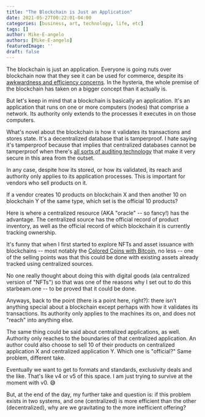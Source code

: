 ```yaml
---
title: "The Blockchain is Just an Application"
date: 2021-05-27T00:22:01-04:00
categories: [business, art, technology, life, etc]
tags: []
author: Mike-E-angelo
authors: [Mike-E-angelo]
featuredImage: ''
draft: false
---
```


The blockchain is just an application.  Everyone is going nuts over blockchain now that they see it can be used for commerce, despite its [awkwardness and efficiency concerns](https://blog.starbeam.one/2021/05/the-opportunity-as-i-see-it/).  In the hysteria, the whole premise of the blockchain has taken on a bigger concept than it actually is.

But let's keep in mind that a blockchain is basically an application.  It's an application that runs on one or more computers (nodes) that comprise a network.  Its authority only extends to the processes it executes in on those computers.

What's novel about the blockchain is how it validates its transactions and stores state.  It's a decentralized database that is tamperproof.  I hate saying it's tamperproof because that implies that centralized databases cannot be tamperproof when there's [all sorts of auditing technology](https://docs.microsoft.com/en-us/sql/relational-databases/security/auditing/sql-server-audit-database-engine?view=sql-server-ver15) that make it very secure in this area from the outset.

In any case, despite how its stored, or how its validated, its reach and authority only applies to its application processes.  This is important for vendors who sell products on it.

If a vendor creates 10 products on blockchain X and then another 10 on blockchain Y of the same type, which set is the official 10 products?

Here is where a centralized resource (AKA "oracle" -- so fancy!) has the advantage.  The centralized source has the official record of product inventory, as well as the official record of which blockchain it is currently tracking ownership.

It's funny that when I first started to explore NFTs and asset issuance with blockchains -- most notably the [Colored Coins with Bitcoin](https://en.bitcoin.it/wiki/Colored_Coins), no less -- one of the selling points was that this could be done with existing assets already tracked using centralized sources.

No one really thought about doing this with digital goods (ala centralized version of "NFTs") so that was one of the reasons why I set out to do this starbeam.one -- to be proved that it could be done.

Anyways, back to the point (there is a point here, right?): there isn't anything special about a blockchain except perhaps with how it validates its transactions.  Its authority only applies to the machines its on, and does not "reach" into anything else.

The same thing could be said about centralized applications, as well.  Authority only reaches to the boundaries of that centralized application.  An author could also choose to sell 10 of their products on centralized application X and centralized application Y.  Which one is "official?"  Same problem, different take.

Eventually we want to get to formats and standards, exclusivity deals and the like.  That's like v4 or v5 of this space.  I am just trying to survive at the moment with v0. 😅

But, at the end of the day, my further take and question is: if this problem exists in two systems, and one (centralized) is more efficient than the other (decentralized), why are we gravitating to the more inefficient offering?
